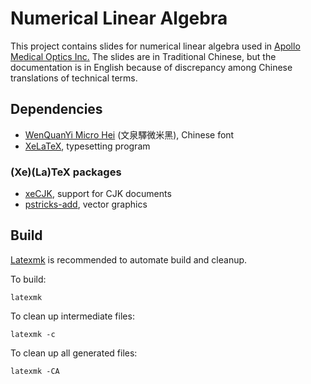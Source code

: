Numerical Linear Algebra
==================
This project contains slides for numerical linear algebra used in
[Apollo Medical Optics Inc.][amo]  The slides are in Traditional Chinese, but
the documentation is in English because of discrepancy among Chinese
translations of technical terms.

[amo]: http://apollomedicaloptics.com/

Dependencies
------------
* [WenQuanYi Micro Hei][microhei] (文泉驛微米黑), Chinese font
* [XeLaTeX][xelatex], typesetting program

### (Xe)(La)TeX packages ###
* [xeCJK][xecjk], support for CJK documents
* [pstricks-add][pst-add], vector graphics

[microhei]: http://wenq.org/wqy2/index.cgi?MicroHei
[pst-add]: https://www.ctan.org/pkg/pstricks-add
[xecjk]: https://www.ctan.org/pkg/xecjk
[xelatex]: http://www.xelatex.org/

Build
-----
[Latexmk][latexmk] is recommended to automate build and cleanup.

To build:

	latexmk

To clean up intermediate files:

	latexmk -c

To clean up all generated files:

	latexmk -CA

[latexmk]: https://www.ctan.org/pkg/latexmk
